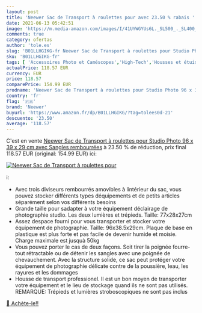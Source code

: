 ```yaml
---
layout: post
title: 'Neewer Sac de Transport à roulettes pour avec 23.50 % rabais '
date: 2021-06-13 05:42:51
image: 'https://m.media-amazon.com/images/I/41UYWGYUs6L._SL500_._SL400_.jpg'
comments: true
category: ofertas
author: 'tole.es'
slug: 'B01LLHGIKG-fr Neewer Sac de Transport à roulettes pour Studio Photo 96 x...'
sku: 'B01LLHGIKG-fr'
tags: [ 'Accessoires Photo et Caméscopes','High-Tech','Housses et étuis pour appareils photo et caméscopes','Housses pour appareils photo et caméscopes','Photo et caméscopes','neewer', ]
actualPrice: 118.57 EUR
currency: EUR
price: 118.57
comparePrice: 154.99 EUR
prodname: 'Neewer Sac de Transport à roulettes pour Studio Photo 96 x 39 x 29 cm avec Sangles rembourrées'
country: 'fr'
flag: '🇫🇷'
brand: 'Neewer'
buyurl: 'https://www.amazon.fr/dp/B01LLHGIKG/?tag=tolees0d-21'
descuento: '23.50'
average: '118.57'
---
```


C'est en vente [Neewer Sac de Transport à roulettes pour Studio Photo 96 x 39 x 29 cm avec Sangles rembourrées](https://www.amazon.fr/dp/B01LLHGIKG/?tag=tolees0d-21)  à  23.50 % de réduction, prix final  118.57 EUR (original: 154.99 EUR) ici:

[![Neewer Sac de Transport à roulettes pour](https://m.media-amazon.com/images/I/41UYWGYUs6L._SL500_._SL400_.jpg)](https://www.amazon.fr/dp/B01LLHGIKG/?tag=tolees0d-21)

ℹ️:

- Avec trois diviseurs rembourrés amovibles à lintérieur du sac, vous pouvez stocker différents types déquipements et de petits articles séparément selon vos différents besoins
- Grande taille pour sadapter à votre équipement déclairage de photographie studio. Les deux lumières et trépieds. Taille: 77x28x27cm
- Assez despace fourni pour vous transporter et stocker votre équipement de photographie. Taille: 96x38.5x29cm. Plaque de base en plastique est plus forte et pas facile de devenir humide et moisie. Charge maximale est jusquà 50kg
- Vous pouvez porter le cas de deux façons. Soit tirer la poignée fourre-tout rétractable ou de détenir les sangles avec une poignée de chevauchement. Avec la structure solide, ce sac peut protéger votre équipement de photographie délicate contre de la poussière, leau, les rayures et les dommages
- Housse de transport professionel. Il est un bon moyen de transporter votre équipement et le lieu de stockage quand ils ne sont pas utilisés. REMARQUE: Trépieds et lumières stroboscopiques ne sont pas inclus

[🛒 Achète-le!!](https://www.amazon.fr/dp/B01LLHGIKG/?tag=tolees0d-21)
